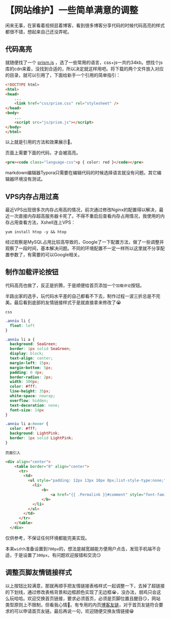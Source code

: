 # 【网站维护】一些简单满意的调整


闲来无事，在家看着视频逛着博客，看到很多博客分享代码的时候代码高亮的样式都很不错，想起来自己还没弄呢。

## 代码高亮

就随便找了一个 [prism.js](https://prismjs.com/) ，选了一些常用的语言，css+js一共约34kb。想找个js库的cdn来着，没找到合适的，所以决定就这样用吧。将下载的两个文件放入对应的目录，就可以引用了，下面给新手一个引用的简单指引：

```html
<!DOCTYPE html>
<html>
<head>
    ...
    <link href="css/prism.css" rel="stylesheet" />
</head>
<body>
    ...
    <script src="js/prism.js"></script>
</body>
</html>
```

以上就是引用的方法和效果展示🙂。

页面上需要下面的代码，才会被高亮。

```html
<pre><code class="language-css">p { color: red }</code></pre>
```

markdown编辑器Typora只需要在编辑代码的时候选择语言就没有问题。其它编辑器环境没有测试。

## VPS内存占用过高

最近VPS出现很多次内存占用高的情况，前次通过修改Nginx的配置得以解决，最近一次直接内存超高服务器卡死了。不得不重启后查看内存占用情况，我使用的内存占用查看方法，Xshell连上VPS：

```shell
yum install htop -y && htop
```

经过观察是MySQL占用比较高导致的，Google了一下配置方法，做了一些调整并观察了一段时间，基本解决问题。不同的环境配置不一定一样所以这里就不分享配置参数了，有需要的可以Google相关。

## 制作加载评论按钮

代码高亮也做了，反正是折腾，于是顺便给首页添加一个`加载评论`按钮。

半路出家的选手，玩代码水平差的自己都看不下去，制作过程一波三折总是不完美。最后看到底部的友情链接样式于是就直接拿来修改了😭

`css`

```css
.anniu li {
  float: left
}

.anniu li a {
  background: SeaGreen;
  border: 1px solid SeaGreen;
  display: block;
  text-align: center;
  margin-left: 15px;
  margin-bottom: 5px;
  padding: 0 4px;
  border-radius: 2px;
  width: 300px;
  color: #fff;
  line-height: 35px;
  white-space: nowrap;
  overflow: hidden;
  text-decoration: none;
  font-size: 14px
}

.anniu li a:hover {
  color: #fff;
  background: LightPink;
  border: 1px solid LightPink;
}
```

`页面引入`

```html
<div align="center">
    <table border="0" align="center">
      <tr>
        <td>
          <ul style="padding: 12px 13px 10px 0px;list-style-type:none;" class="anniu">
            <li>
                <b>
                    <a href="{{ .Permalink }}#comment" style="font-family:Microsoft YaHei; serif;">加 载 评 论</a>
                </b>
            </li>
          </ul>
        </td>
      </tr>
    </table>
  </div>
```

仅供参考，不保证任何环境都能完美实现。

本来`width`准备设置到`700px`的，想法是越宽越能方便用户点击，发现手机端不合适，于是设置了`300px`，有问题欢迎报错和交流😏

## 调整页脚友情链接样式

以上按钮比较满意，那就再顺手把友情链接表格样式一起调整一下，去掉了超链接的下划线，通过修改表格背景和边框颜色实现了无边框😭，没办法，弱鸡只会这么玩哈哈。欢迎交换首页链接，要求必须首页，必须是页脚位置且醒目😏，网站类型原则上不限制，但看我心情🐶。有专用的内页[博客友链](https://dtz9.net/links/)，对于首页友链符合要求的可以申请首页友链。最后再说一句，欢迎随便交换友情链接😁


